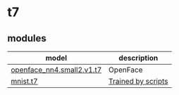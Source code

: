 # t7

## modules

| model                                                                                         | description                                                                                                      |
| --------------------------------------------------------------------------------------------- | ---------------------------------------------------------------------------------------------------------------- |
| [openface_nn4.small2.v1.t7](https://storage.cmusatyalab.org/openface-models/nn4.small2.v1.t7) | OpenFace                                                                                                         |
| [mnist.t7](./mnist.t7)                                                                        | [Trained by scripts](https://github.com/ElvinOuyang/deep-learning-resources/blob/master/Torch7%20mlp%20training) |
